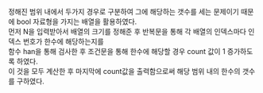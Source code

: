 정해진 범위 내에서 두가지 경우로 구분하여 그에 해당하는 갯수를 세는 문제이기 때문에 bool 자료형을 가지는 배열을 활용하였다.\
먼저 N을 입력받아서 배열의 크기를 정해준 후 반복문을 통해 각 배열의 인덱스마다 인덱스 번호가 한수에 해당하는지를\
함수 han을 통해 검사한 후 조건문을 통해 한수에 해당할 경우 count 값이 1 증가하도록 하였다.\
이 것을 모두 계산한 후 마지막에 count값을 출력함으로써 해당 범위 내의 한수의 갯수를 구하였다.

